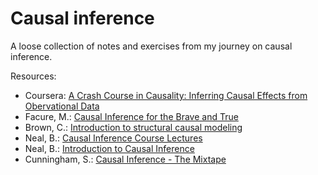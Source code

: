 
<!-- README.md is generated from README.Rmd. Please edit that file -->

# Causal inference

<!-- badges: start -->
<!-- badges: end -->

A loose collection of notes and exercises from my journey on causal
inference.

Resources:

- Coursera: [A Crash Course in Causality: Inferring Causal Effects from
  Obervational
  Data](https://www.coursera.org/learn/crash-course-in-causality)
- Facure, M.: [Causal Inference for the Brave and
  True](https://matheusfacure.github.io/python-causality-handbook/landing-page.html)
- Brown, C.: [Introduction to structural causal
  modeling](https://www.seascapemodels.org/structural-causal-models-tutorial/scm-tute.html)
- Neal, B.: [Causal Inference Course
  Lectures](https://www.youtube.com/playlist?list=PLoazKTcS0Rzb6bb9L508cyJ1z-U9iWkA0)
- Neal, B.: [Introduction to Causal
  Inference](https://www.bradyneal.com/causal-inference-course)
- Cunningham, S.: [Causal Inference - The
  Mixtape](https://mixtape.scunning.com/)
